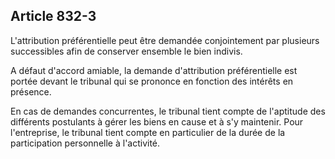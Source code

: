 Article 832-3
----
L'attribution préférentielle peut être demandée conjointement par plusieurs
successibles afin de conserver ensemble le bien indivis.

A défaut d'accord amiable, la demande d'attribution préférentielle est portée
devant le tribunal qui se prononce en fonction des intérêts en présence.

En cas de demandes concurrentes, le tribunal tient compte de l'aptitude des
différents postulants à gérer les biens en cause et à s'y maintenir. Pour
l'entreprise, le tribunal tient compte en particulier de la durée de la
participation personnelle à l'activité.
